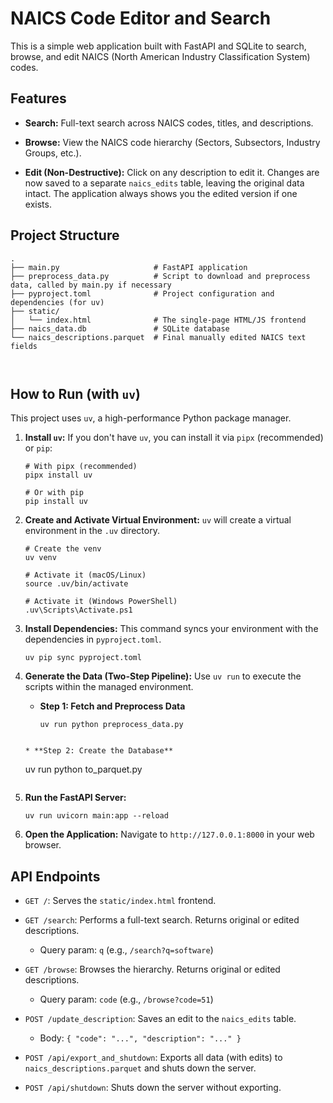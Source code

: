 # NAICS Code Editor and Search

This is a simple web application built with FastAPI and SQLite to search, browse, and edit NAICS (North American Industry Classification System) codes.

## Features

* **Search:** Full-text search across NAICS codes, titles, and descriptions.

* **Browse:** View the NAICS code hierarchy (Sectors, Subsectors, Industry Groups, etc.).

* **Edit (Non-Destructive):** Click on any description to edit it. Changes are now saved to a separate `naics_edits` table, leaving the original data intact. The application always shows you the edited version if one exists.

## Project Structure

```
.
├── main.py                     # FastAPI application
├── preprocess_data.py          # Script to download and preprocess data, called by main.py if necessary
├── pyproject.toml              # Project configuration and dependencies (for uv)
├── static/
│   └── index.html              # The single-page HTML/JS frontend
├── naics_data.db               # SQLite database 
└── naics_descriptions.parquet  # Final manually edited NAICS text fields



```

## How to Run (with `uv`)

This project uses `uv`, a high-performance Python package manager.

1. **Install `uv`:**
   If you don't have `uv`, you can install it via `pipx` (recommended) or `pip`:

   ```
   # With pipx (recommended)
   pipx install uv
   
   # Or with pip
   pip install uv
   ```

2. **Create and Activate Virtual Environment:**
   `uv` will create a virtual environment in the `.uv` directory.

   ```
   # Create the venv
   uv venv
   
   # Activate it (macOS/Linux)
   source .uv/bin/activate
   
   # Activate it (Windows PowerShell)
   .uv\Scripts\Activate.ps1
   ```

3. **Install Dependencies:**
   This command syncs your environment with the dependencies in `pyproject.toml`.

   ```
   uv pip sync pyproject.toml
   ```

4. **Generate the Data (Two-Step Pipeline):**
   Use `uv run` to execute the scripts within the managed environment.

   * **Step 1: Fetch and Preprocess Data**

     ```
     uv run python preprocess_data.py
    ```

   * **Step 2: Create the Database**

     ```
     uv run python to_parquet.py
     ```

5. **Run the FastAPI Server:**

   ```
   uv run uvicorn main:app --reload
   ```

6. **Open the Application:**
   Navigate to `http://127.0.0.1:8000` in your web browser.

## API Endpoints

* `GET /`: Serves the `static/index.html` frontend.

* `GET /search`: Performs a full-text search. Returns original or edited descriptions.

  * Query param: `q` (e.g., `/search?q=software`)

* `GET /browse`: Browses the hierarchy. Returns original or edited descriptions.

  * Query param: `code` (e.g., `/browse?code=51`)

* `POST /update_description`: Saves an edit to the `naics_edits` table.

  * Body: `{ "code": "...", "description": "..." }`

* `POST /api/export_and_shutdown`: Exports all data (with edits) to `naics_descriptions.parquet` and shuts down the server.

* `POST /api/shutdown`: Shuts down the server without exporting.